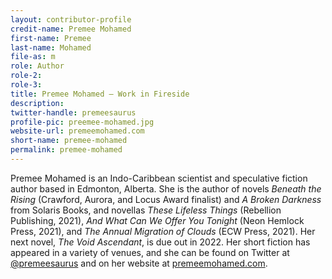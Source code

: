 ```yaml
---
layout: contributor-profile
credit-name: Premee Mohamed
first-name: Premee
last-name: Mohamed
file-as: m
role: Author
role-2:
role-3:
title: Premee Mohamed — Work in Fireside
description:
twitter-handle: premeesaurus
profile-pic: preemee-mohamed.jpg
website-url: premeemohamed.com
short-name: premee-mohamed
permalink: premee-mohamed
---
```

Premee Mohamed is an Indo-Caribbean scientist and speculative fiction author based in Edmonton, Alberta. She is the author of novels _Beneath the Rising_ (Crawford, Aurora, and Locus Award finalist) and _A Broken Darkness_ from Solaris Books, and novellas _These Lifeless Things_ (Rebellion Publishing, 2021), _And What Can We Offer You Tonight_ (Neon Hemlock Press, 2021), and _The Annual Migration of Clouds_ (ECW Press, 2021). Her next novel, _The Void Ascendant_, is due out in 2022. Her short fiction has appeared in a variety of venues, and she can be found on Twitter at [@premeesaurus](https://twitter.com/premeesaurus) and on her website at [premeemohamed.com](http://premeemohamed.com).
